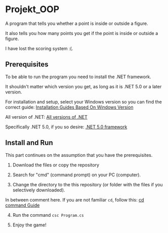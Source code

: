 # Projekt_OOP
 A program that tells you whether a point is inside or outside a figure.
 
 It also tells you how many points you get if the point is inside or outside a figure.
 
 I have lost the scoring system :(.

 ## Prerequisites

 To be able to run the program you need to install the .NET framework.

 It shouldn't matter which version you get, as long as it is .NET 5.0 or a later version.

 For installation and setup, select your Windows version so you can find the correct guide: [Installation Guides Based On Windows Version](https://learn.microsoft.com/sv-se/dotnet/framework/install/)

 All version of .NET: [All versions of .NET](https://dotnet.microsoft.com/en-us/download/dotnet)

 Specifically .NET 5.0, if you so desire: [.NET 5.0 framework](https://dotnet.microsoft.com/en-us/download/dotnet/5.0)

 ## Install and Run

 This part continues on the assumption that you have the prerequisites.

 1. Download the files or copy the repository

 2. Search for "cmd" (command prompt) on your PC (computer).

 3. Change the directory to the this repository (or folder with the files if you selectively downloaded).

 In between comment here. If you are not familiar `cd`, follow this: [cd command Guide](https://www.geeksforgeeks.org/cd-cmd-command/) 

 4. Run the command `csc Program.cs`

 5. Enjoy the game!
